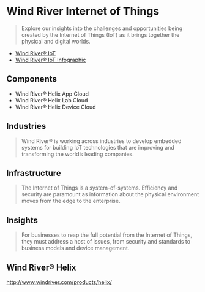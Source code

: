Wind River Internet of Things
==

> Explore our insights into the challenges and opportunities being created by the Internet of Things (IoT) as it brings together the physical and digital worlds.

- [Wind River® IoT](http://www.windriver.com/iot/)
- [Wind River® IoT Infographic](http://www.windriver.com/iot/Wind-River-IoT-infographic.pdf)

## Components

- Wind River® Helix App Cloud
- Wind River® Helix Lab Cloud
- Wind River® Helix Device Cloud

## Industries

> Wind River® is working across industries to develop embedded systems for building IoT technologies that are improving and transforming the world’s leading companies.

## Infrastructure

> The Internet of Things is a system-of-systems. Efficiency and security are paramount as information about the physical environment moves from the edge to the enterprise.

## Insights

> For businesses to reap the full potential from the Internet of Things, they must address a host of issues, from security and standards to business models and device management.

## Wind River® Helix

http://www.windriver.com/products/helix/


